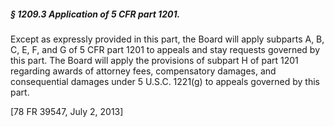 ##### § 1209.3 Application of 5 CFR part 1201. #####

Except as expressly provided in this part, the Board will apply subparts A, B, C, E, F, and G of 5 CFR part 1201 to appeals and stay requests governed by this part. The Board will apply the provisions of subpart H of part 1201 regarding awards of attorney fees, compensatory damages, and consequential damages under 5 U.S.C. 1221(g) to appeals governed by this part.

[78 FR 39547, July 2, 2013]
